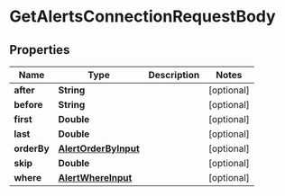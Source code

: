 

# GetAlertsConnectionRequestBody


## Properties

Name | Type | Description | Notes
------------ | ------------- | ------------- | -------------
**after** | **String** |  |  [optional]
**before** | **String** |  |  [optional]
**first** | **Double** |  |  [optional]
**last** | **Double** |  |  [optional]
**orderBy** | [**AlertOrderByInput**](AlertOrderByInput.md) |  |  [optional]
**skip** | **Double** |  |  [optional]
**where** | [**AlertWhereInput**](AlertWhereInput.md) |  |  [optional]



